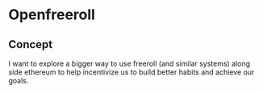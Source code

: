 # Openfreeroll

## Concept
I want to explore a bigger way to use freeroll (and similar systems) along side ethereum to help incentivize us to build better habits and achieve our goals.
